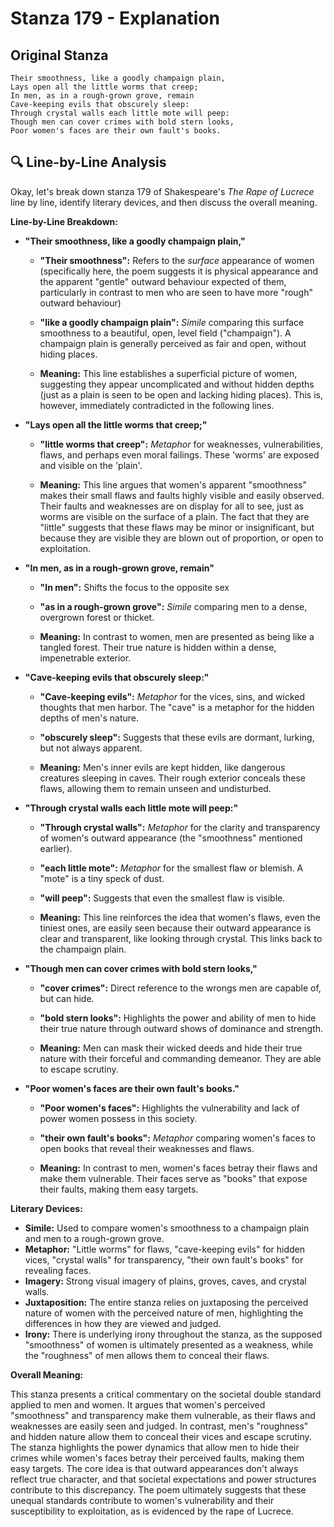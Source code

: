 # Stanza 179 - Explanation

## Original Stanza
```
Their smoothness, like a goodly champaign plain,
Lays open all the little worms that creep;
In men, as in a rough-grown grove, remain
Cave-keeping evils that obscurely sleep:
Through crystal walls each little mote will peep:
Though men can cover crimes with bold stern looks,
Poor women's faces are their own fault's books.
```

## 🔍 Line-by-Line Analysis
Okay, let's break down stanza 179 of Shakespeare's *The Rape of Lucrece* line by line, identify literary devices, and then discuss the overall meaning.

**Line-by-Line Breakdown:**

*   **"Their smoothness, like a goodly champaign plain,"**

    *   **"Their smoothness":** Refers to the *surface* appearance of women (specifically here, the poem suggests it is physical appearance and the apparent "gentle" outward behaviour expected of them, particularly in contrast to men who are seen to have more "rough" outward behaviour)
    *   **"like a goodly champaign plain":** *Simile* comparing this surface smoothness to a beautiful, open, level field ("champaign"). A champaign plain is generally perceived as fair and open, without hiding places.

    *   **Meaning:** This line establishes a superficial picture of women, suggesting they appear uncomplicated and without hidden depths (just as a plain is seen to be open and lacking hiding places). This is, however, immediately contradicted in the following lines.

*   **"Lays open all the little worms that creep;"**

    *   **"little worms that creep":** *Metaphor* for weaknesses, vulnerabilities, flaws, and perhaps even moral failings. These 'worms' are exposed and visible on the 'plain'.

    *   **Meaning:** This line argues that women's apparent "smoothness" makes their small flaws and faults highly visible and easily observed. Their faults and weaknesses are on display for all to see, just as worms are visible on the surface of a plain. The fact that they are "little" suggests that these flaws may be minor or insignificant, but because they are visible they are blown out of proportion, or open to exploitation.

*   **"In men, as in a rough-grown grove, remain"**

    *   **"In men":** Shifts the focus to the opposite sex
    *   **"as in a rough-grown grove":** *Simile* comparing men to a dense, overgrown forest or thicket.

    *   **Meaning:** In contrast to women, men are presented as being like a tangled forest. Their true nature is hidden within a dense, impenetrable exterior.

*   **"Cave-keeping evils that obscurely sleep:"**

    *   **"Cave-keeping evils":** *Metaphor* for the vices, sins, and wicked thoughts that men harbor. The "cave" is a metaphor for the hidden depths of men's nature.
    *   **"obscurely sleep":** Suggests that these evils are dormant, lurking, but not always apparent.

    *   **Meaning:** Men's inner evils are kept hidden, like dangerous creatures sleeping in caves. Their rough exterior conceals these flaws, allowing them to remain unseen and undisturbed.

*   **"Through crystal walls each little mote will peep:"**

    *   **"Through crystal walls":** *Metaphor* for the clarity and transparency of women's outward appearance (the "smoothness" mentioned earlier).
    *   **"each little mote":** *Metaphor* for the smallest flaw or blemish. A "mote" is a tiny speck of dust.
    *   **"will peep":** Suggests that even the smallest flaw is visible.

    *   **Meaning:** This line reinforces the idea that women's flaws, even the tiniest ones, are easily seen because their outward appearance is clear and transparent, like looking through crystal. This links back to the champaign plain.

*   **"Though men can cover crimes with bold stern looks,"**

    *   **"cover crimes":** Direct reference to the wrongs men are capable of, but can hide.
    *   **"bold stern looks":** Highlights the power and ability of men to hide their true nature through outward shows of dominance and strength.

    *   **Meaning:** Men can mask their wicked deeds and hide their true nature with their forceful and commanding demeanor. They are able to escape scrutiny.

*   **"Poor women's faces are their own fault's books."**

    *   **"Poor women's faces":** Highlights the vulnerability and lack of power women possess in this society.
    *   **"their own fault's books":** *Metaphor* comparing women's faces to open books that reveal their weaknesses and flaws.

    *   **Meaning:** In contrast to men, women's faces betray their flaws and make them vulnerable. Their faces serve as "books" that expose their faults, making them easy targets.

**Literary Devices:**

*   **Simile:** Used to compare women's smoothness to a champaign plain and men to a rough-grown grove.
*   **Metaphor:**  "Little worms" for flaws, "cave-keeping evils" for hidden vices, "crystal walls" for transparency, "their own fault's books" for revealing faces.
*   **Imagery:** Strong visual imagery of plains, groves, caves, and crystal walls.
*   **Juxtaposition:** The entire stanza relies on juxtaposing the perceived nature of women with the perceived nature of men, highlighting the differences in how they are viewed and judged.
*   **Irony:** There is underlying irony throughout the stanza, as the supposed "smoothness" of women is ultimately presented as a weakness, while the "roughness" of men allows them to conceal their flaws.

**Overall Meaning:**

This stanza presents a critical commentary on the societal double standard applied to men and women. It argues that women's perceived "smoothness" and transparency make them vulnerable, as their flaws and weaknesses are easily seen and judged. In contrast, men's "roughness" and hidden nature allow them to conceal their vices and escape scrutiny. The stanza highlights the power dynamics that allow men to hide their crimes while women's faces betray their perceived faults, making them easy targets. The core idea is that outward appearances don't always reflect true character, and that societal expectations and power structures contribute to this discrepancy. The poem ultimately suggests that these unequal standards contribute to women's vulnerability and their susceptibility to exploitation, as is evidenced by the rape of Lucrece.
